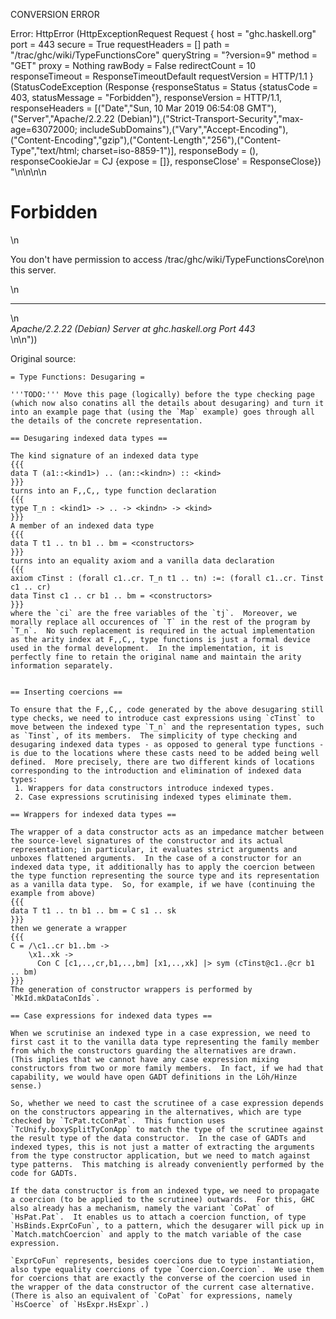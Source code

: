 CONVERSION ERROR

Error: HttpError (HttpExceptionRequest Request {
  host                 = "ghc.haskell.org"
  port                 = 443
  secure               = True
  requestHeaders       = []
  path                 = "/trac/ghc/wiki/TypeFunctionsCore"
  queryString          = "?version=9"
  method               = "GET"
  proxy                = Nothing
  rawBody              = False
  redirectCount        = 10
  responseTimeout      = ResponseTimeoutDefault
  requestVersion       = HTTP/1.1
}
 (StatusCodeException (Response {responseStatus = Status {statusCode = 403, statusMessage = "Forbidden"}, responseVersion = HTTP/1.1, responseHeaders = [("Date","Sun, 10 Mar 2019 06:54:08 GMT"),("Server","Apache/2.2.22 (Debian)"),("Strict-Transport-Security","max-age=63072000; includeSubDomains"),("Vary","Accept-Encoding"),("Content-Encoding","gzip"),("Content-Length","256"),("Content-Type","text/html; charset=iso-8859-1")], responseBody = (), responseCookieJar = CJ {expose = []}, responseClose' = ResponseClose}) "<!DOCTYPE HTML PUBLIC \"-//IETF//DTD HTML 2.0//EN\">\n<html><head>\n<title>403 Forbidden</title>\n</head><body>\n<h1>Forbidden</h1>\n<p>You don't have permission to access /trac/ghc/wiki/TypeFunctionsCore\non this server.</p>\n<hr>\n<address>Apache/2.2.22 (Debian) Server at ghc.haskell.org Port 443</address>\n</body></html>\n"))

Original source:

```trac
= Type Functions: Desugaring =

'''TODO:''' Move this page (logically) before the type checking page (which now also conatins all the details about desugaring) and turn it into an example page that (using the `Map` example) goes through all the details of the concrete representation.

== Desugaring indexed data types ==

The kind signature of an indexed data type
{{{
data T (a1::<kind1>) .. (an::<kindn>) :: <kind>
}}}
turns into an F,,C,, type function declaration
{{{
type T_n : <kind1> -> .. -> <kindn> -> <kind>
}}}
A member of an indexed data type
{{{
data T t1 .. tn b1 .. bm = <constructors>
}}}
turns into an equality axiom and a vanilla data declaration
{{{
axiom cTinst : (forall c1..cr. T_n t1 .. tn) :=: (forall c1..cr. Tinst c1 .. cr)
data Tinst c1 .. cr b1 .. bm = <constructors>
}}}
where the `ci` are the free variables of the `tj`.  Moreover, we morally replace all occurences of `T` in the rest of the program by `T_n`.  No such replacement is required in the actual implementation as the arity index at F,,C,, type functions is just a formal device used in the formal development.  In the implementation, it is perfectly fine to retain the original name and maintain the arity information separately.


== Inserting coercions ==

To ensure that the F,,C,, code generated by the above desugaring still type checks, we need to introduce cast expressions using `cTinst` to move between the indexed type `T_n` and the representation types, such as `Tinst`, of its members.  The simplicity of type checking and desugaring indexed data types - as opposed to general type functions - is due to the locations where these casts need to be added being well defined.  More precisely, there are two different kinds of locations corresponding to the introduction and elimination of indexed data types:
 1. Wrappers for data constructors introduce indexed types.
 2. Case expressions scrutinising indexed types eliminate them.

== Wrappers for indexed data types ==

The wrapper of a data constructor acts as an impedance matcher between the source-level signatures of the constructor and its actual representation; in particular, it evaluates strict arguments and unboxes flattened arguments.  In the case of a constructor for an indexed data type, it additionally has to apply the coercion between the type function representing the source type and its representation as a vanilla data type.  So, for example, if we have (continuing the example from above)
{{{
data T t1 .. tn b1 .. bm = C s1 .. sk
}}}
then we generate a wrapper
{{{
C = /\c1..cr b1..bm ->
    \x1..xk ->
      Con C [c1,..,cr,b1,..,bm] [x1,..,xk] |> sym (cTinst@c1..@cr b1 .. bm)
}}}
The generation of constructor wrappers is performed by `MkId.mkDataConIds`.

== Case expressions for indexed data types ==

When we scrutinise an indexed type in a case expression, we need to first cast it to the vanilla data type representing the family member from which the constructors guarding the alternatives are drawn.  (This implies that we cannot have any case expression mixing constructors from two or more family members.  In fact, if we had that capability, we would have open GADT definitions in the Löh/Hinze sense.)

So, whether we need to cast the scrutinee of a case expression depends on the constructors appearing in the alternatives, which are type checked by `TcPat.tcConPat`.  This function uses `TcUnify.boxySplitTyConApp` to match the type of the scrutinee against the result type of the data constructor.  In the case of GADTs and indexed types, this is not just a matter of extracting the arguments from the type constructor application, but we need to match against type patterns.  This matching is already conveniently performed by the code for GADTs.

If the data constructor is from an indexed type, we need to propagate a coercion (to be applied to the scrutinee) outwards.  For this, GHC also already has a mechanism, namely the variant `CoPat` of `HsPat.Pat`.  It enables us to attach a coercion function, of type `HsBinds.ExprCoFun`, to a pattern, which the desugarer will pick up in `Match.matchCoercion` and apply to the match variable of the case expression.

`ExprCoFun` represents, besides coercions due to type instantiation, also type equality coercions of type `Coercion.Coercion`.  We use them for coercions that are exactly the converse of the coercion used in the wrapper of the data constructor of the current case alternative.  (There is also an equivalent of `CoPat` for expressions, namely `HsCoerce` of `HsExpr.HsExpr`.)

```
